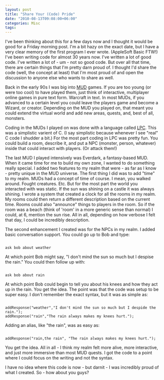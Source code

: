 ```yaml
---
layout: post
title: "Share Your (Code) Pride"
date: "2010-08-13T09:08:00+06:00"
categories: Misc 
tags: 
---
```


I've been thinking about this for a few days now and I thought it would be good for a Friday morning post. I'm a bit hazy on the exact date, but I have a very clear memory of the first program I ever wrote. (AppleSoft Basic FTW!) I've been writing code for almost 30 years now. I've written a lot of good code. I've written a lot of - um - not so good code. But over all that time, there are certain things that I'm pretty darn proud of. I thought I'd share the code (well, the concept at least) that I'm most proud of and open the discussion to anyone else who wants to share as well.
<!--more-->
<p>
Back in the early 90s I was big into <a href="http://en.wikipedia.org/wiki/MUD">MUD</a> games. If you are too young (or were too cool) to have played them, just think of interactive, multiplayer online games in pure text form. Warcraft in text. In most MUDs, if you advanced to a certain level you could leave the players game and become a Wizard, or creator. Depending on the MUD you played on, that meant you could extend the virtual world and add new areas, quests, and, best of all, monsters. 
<p>
Coding in the MUDs I played on was done with a language called <a href="http://en.wikipedia.org/wiki/LPC_(programming_language)">LPC</a>. This was a simplistic varient of C. (I say simplistic because whenever I see "real" C code I shudder a bit.) For the most part coding in LPC was pretty fun. You could build a room, describe it, and put a NPC (monster, person, whatever) inside that could interact with players. (Or attack them!) 
<p>
The last MUD I played intensively was Everdark, a fantasy-based MUD. When it came time for me to build my own zone, I wanted to do something really special. I added two features to my realm that were - as far as I know - pretty unique in the MUD universe. The first thing I did was to add "time" to my realm. MUDs had a concept of time of course. I mean, you walked around. Fought creatures. Etc. But for the most part the world you interacted with was static. If the sun was shining on a castle it was always shining. I wrote a system that created a clock for all the rooms in my realm. My rooms could then return a different description based on the current time. Rooms could also "announce" things to players in the room. So if the room was a beach (think of 'room' in a more generic sense than normal) I could, at 6, mention the sun rise. All in all, depending on how verbose I felt that day, I could be incredibly description.
<p>
The second enhancement I created was for the NPCs in my realm. I added basic conversation support. You could go up to Bob and type:
<p>
<code>
ask bob about weather
</code>
<p>
At which point Bob might say, "I don't mind the sun so much but I despise the rain." You could then follow up with:
<p>
<code>
ask bob about rain
</code>
<p>
At which point Bob could begin to tell you about his knees and how they act up in the rain. You get the idea. The point was that the code was setup to be super easy. I don't remember the exact syntax, but it was as simple as:
<p>
<code>
addResponse("weather","I don't mind the sun so much but I despide the rain.");
addResponse("rain","The rain always makes my knees hurt.");
</code>
<p>
Adding an alias, like "the rain", was as easy as:
<p>
<code>
addResponse("rain,the rain", "The rain always makes my knees hurt.");
</code>
<p>
You get the idea. All in all - I think my realm felt more alive, more interactive, and just more immersive than most MUD quests. I got the code to a point where I could focus on the writing and not the syntax. 
<p>
I have no idea where this code is now - but darnit - I was incredibly proud of what I created. So - how about you guys?
